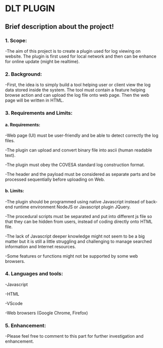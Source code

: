 # DLT PLUGIN

## Brief description about the project!

### 1.  Scope:

   -The aim of this project is to create a plugin used for log viewing on website. The plugin is first used for local network and then can be enhance for online update (might be realtime).

### 2.  Background:

   -First, the idea is to simply build a tool helping user or client view the log data stored inside the system. The tool must contain a feature helping browse action and can upload the log file onto web page. Then the web page will be written in HTML.

### 3.  Requirements and Limits:
    
#### a.     Requirements:

   -Web page (UI) must be user-friendly and be able to detect correctly the log files.

   -The plugin can upload and convert binary file into ascii (human readable text).

   -The plugin must obey the COVESA standard log construction format.

   -The header and the payload must be considered as separate parts and be processed sequentially before uploading on Web.

#### b.     Limits: 

   -The plugin should be programmed using native Javascript instead of back-end runtime environment NodeJS or Javascript plugin JQuery.

   -The procedural scripts must be separated and put into different js file so that they can be hidden from users, instead of coding directly onto HTML file.

   -The lack of Javascript deeper knowledge might not seem to be a big matter but it is still a little struggling and challenging to manage searched information and Internet resources.

   -Some features or functions might not be supported by some web browsers.

### 4.  Languages and tools:

   -Javascript

   -HTML

   -VScode

   -Web browsers (Google Chrome, Firefox)

### 5.  Enhancement: 

   -Please feel free to comment to this part for further investigation and enhancement.

